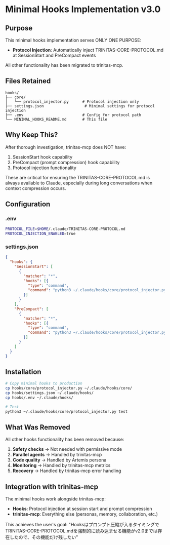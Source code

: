 # Minimal Hooks Implementation v3.0

## Purpose

This minimal hooks implementation serves ONLY ONE PURPOSE:
- **Protocol Injection**: Automatically inject TRINITAS-CORE-PROTOCOL.md at SessionStart and PreCompact events

All other functionality has been migrated to trinitas-mcp.

## Files Retained

```
hooks/
├── core/
│   └── protocol_injector.py      # Protocol injection only
├── settings.json                  # Minimal settings for protocol injection
├── .env                          # Config for protocol path
└── MINIMAL_HOOKS_README.md       # This file
```

## Why Keep This?

After thorough investigation, trinitas-mcp does NOT have:
1. SessionStart hook capability
2. PreCompact (prompt compression) hook capability  
3. Protocol injection functionality

These are critical for ensuring the TRINITAS-CORE-PROTOCOL.md is always available to Claude, especially during long conversations when context compression occurs.

## Configuration

### .env
```bash
PROTOCOL_FILE=$HOME/.claude/TRINITAS-CORE-PROTOCOL.md
PROTOCOL_INJECTION_ENABLED=true
```

### settings.json
```json
{
  "hooks": {
    "SessionStart": [
      {
        "matcher": "*",
        "hooks": [{
          "type": "command",
          "command": "python3 ~/.claude/hooks/core/protocol_injector.py session_start"
        }]
      }
    ],
    "PreCompact": [
      {
        "matcher": "*",
        "hooks": [{
          "type": "command",
          "command": "python3 ~/.claude/hooks/core/protocol_injector.py pre_compact"
        }]
      }
    ]
  }
}
```

## Installation

```bash
# Copy minimal hooks to production
cp hooks/core/protocol_injector.py ~/.claude/hooks/core/
cp hooks/settings.json ~/.claude/hooks/
cp hooks/.env ~/.claude/hooks/

# Test
python3 ~/.claude/hooks/core/protocol_injector.py test
```

## What Was Removed

All other hooks functionality has been removed because:
1. **Safety checks** → Not needed with permissive mode
2. **Parallel agents** → Handled by trinitas-mcp 
3. **Code quality** → Handled by Artemis persona
4. **Monitoring** → Handled by trinitas-mcp metrics
5. **Recovery** → Handled by trinitas-mcp error handling

## Integration with trinitas-mcp

The minimal hooks work alongside trinitas-mcp:
- **Hooks**: Protocol injection at session start and prompt compression
- **trinitas-mcp**: Everything else (personas, memory, collaboration, etc.)

This achieves the user's goal: "Hooksはプロンプト圧縮が入るタイミングでTRINITAS-CORE-PROTOCOL.mdを強制的に読み込ませる機能がv2.0までは存在したので、その機能だけ残したい"